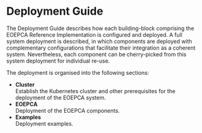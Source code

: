 # Deployment Guide

The Deployment Guide describes how each building-block comprising the EOEPCA Reference Implementation is configured and deployed. A full system deployment is described, in which components are deployed with complementary configurations that facilitate their integration as a coherent system. Nevertheless, each component can be cherry-picked from this system deployment for individual re-use.

The deployment is organised into the following sections:

* **Cluster**<br>
  Establish the Kubernetes cluster and other prerequisites for the deployment of the EOEPCA system.
* **EOEPCA**<br>
  Deployment of the EOEPCA components.
* **Examples**<br>
  Deployment examples.
